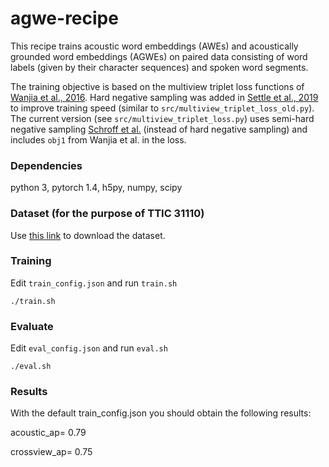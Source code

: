 # agwe-recipe

This recipe trains acoustic word embeddings (AWEs) and acoustically grounded word embeddings (AGWEs) on paired data
consisting of word labels (given by their character sequences) and spoken word segments.

The training objective is based on the multiview triplet loss functions
of [Wanjia et al., 2016](https://arxiv.org/pdf/1611.04496.pdf).
Hard negative sampling was added in [Settle et al., 2019](https://arxiv.org/pdf/1903.12306.pdf) to improve
training speed (similar to `src/multiview_triplet_loss_old.py`). The current version (see `src/multiview_triplet_loss.py`) uses semi-hard negative sampling [Schroff et al.](https://arxiv.org/pdf/1503.03832.pdf) (instead of hard negative sampling) and includes `obj1` from Wanjia et al. in the loss.

### Dependencies
python 3, pytorch 1.4, h5py, numpy, scipy

### Dataset (for the purpose of TTIC 31110)
Use [this link](https://forms.gle/EGuaYYW72bzs4KbK8) to download the dataset.

### Training

Edit `train_config.json` and run `train.sh`
```
./train.sh
```

### Evaluate
Edit `eval_config.json` and run `eval.sh`
```
./eval.sh
```

### Results
With the default train_config.json you should obtain the following results:

acoustic_ap= 0.79

crossview_ap= 0.75
